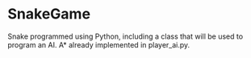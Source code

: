 # SnakeGame

Snake programmed using Python, including a class that will be used to program an AI.
A* already implemented in player_ai.py.
